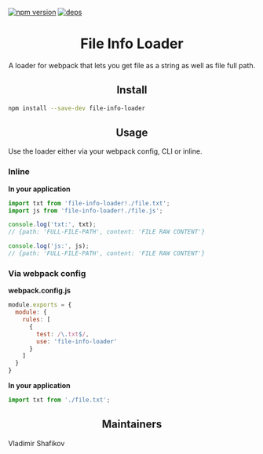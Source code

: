 [![npm version](https://badge.fury.io/js/file-info-loader.svg)](https://badge.fury.io/js/file-info-loader)
[![deps](https://david-dm.org/kersh/file-info-loader.svg)](https://david-dm.org/kersh/file-info-loader)

<div align="center">
  <h1>File Info Loader</h1>
  <p>A loader for webpack that lets you get file as a string as well as file full path.</p>
</div>

<h2 align="center">Install</h2>

```bash
npm install --save-dev file-info-loader
```

<h2 align="center">Usage</h2>

Use the loader either via your webpack config, CLI or inline.

### Inline

**In your application**
```js
import txt from 'file-info-loader!./file.txt';
import js from 'file-info-loader!./file.js';

console.log('txt:', txt);
// {path: 'FULL-FILE-PATH', content: 'FILE RAW CONTENT'}

console.log('js:', js);
// {path: 'FULL-FILE-PATH', content: 'FILE RAW CONTENT'}
```

### Via webpack config

**webpack.config.js**
```js
module.exports = {
  module: {
    rules: [
      {
        test: /\.txt$/,
        use: 'file-info-loader'
      }
    ]
  }
}
```

**In your application**
```js
import txt from './file.txt';
```

<h2 align="center">Maintainers</h2>

Vladimir Shafikov